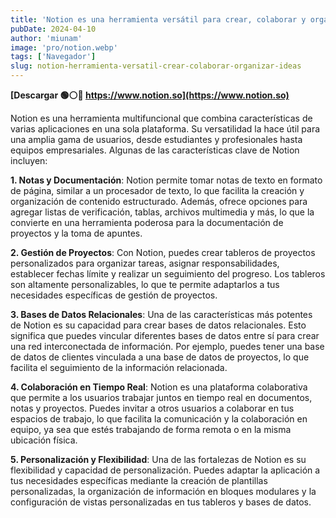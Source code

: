 ```yaml
---
title: 'Notion es una herramienta versátil para crear, colaborar y organizar ideas'
pubDate: 2024-04-10
author: 'miunam'
image: 'pro/notion.webp'
tags: ['Navegador']
slug: notion-herramienta-versatil-crear-colaborar-organizar-ideas
---
```

**[Descargar 🟢⚪️🔴 https://www.notion.so](https://www.notion.so)**

Notion es una herramienta multifuncional que combina características de varias aplicaciones en una sola plataforma. Su versatilidad la hace útil para una amplia gama de usuarios, desde estudiantes y profesionales hasta equipos empresariales. Algunas de las características clave de Notion incluyen:

**1. Notas y Documentación**: Notion permite tomar notas de texto en formato de página, similar a un procesador de texto, lo que facilita la creación y organización de contenido estructurado. Además, ofrece opciones para agregar listas de verificación, tablas, archivos multimedia y más, lo que la convierte en una herramienta poderosa para la documentación de proyectos y la toma de apuntes.

**2. Gestión de Proyectos**: Con Notion, puedes crear tableros de proyectos personalizados para organizar tareas, asignar responsabilidades, establecer fechas límite y realizar un seguimiento del progreso. Los tableros son altamente personalizables, lo que te permite adaptarlos a tus necesidades específicas de gestión de proyectos.

**3. Bases de Datos Relacionales**: Una de las características más potentes de Notion es su capacidad para crear bases de datos relacionales. Esto significa que puedes vincular diferentes bases de datos entre sí para crear una red interconectada de información. Por ejemplo, puedes tener una base de datos de clientes vinculada a una base de datos de proyectos, lo que facilita el seguimiento de la información relacionada.

**4. Colaboración en Tiempo Real**: Notion es una plataforma colaborativa que permite a los usuarios trabajar juntos en tiempo real en documentos, notas y proyectos. Puedes invitar a otros usuarios a colaborar en tus espacios de trabajo, lo que facilita la comunicación y la colaboración en equipo, ya sea que estés trabajando de forma remota o en la misma ubicación física.

**5. Personalización y Flexibilidad**: Una de las fortalezas de Notion es su flexibilidad y capacidad de personalización. Puedes adaptar la aplicación a tus necesidades específicas mediante la creación de plantillas personalizadas, la organización de información en bloques modulares y la configuración de vistas personalizadas en tus tableros y bases de datos.